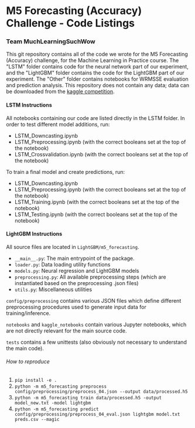 # M5 Forecasting (Accuracy) Challenge - Code Listings

### Team MuchLearningSuchWow

This git repository contains all of the code we wrote for the M5 Forecasting (Accuracy) challenge, for the Machine Learning in Practice course. The "LSTM" folder contains code for the neural network part of our experiment, and the "LightGBM" folder contains the code for the LightGBM part of our experiment.
The "Other" folder contains notebooks for WRMSSE evaluation and prediction analysis. 
This repository does not contain any data; data can be downloaded from the [kaggle competition](https://www.kaggle.com/c/m5-forecasting-accuracy/overview).

#### LSTM Instructions

All notebooks containing our code are listed directly in the LSTM folder. In order to test different model additions, run:
- LSTM_Downcasting.ipynb
- LSTM_Preprocessing.ipynb (with the correct booleans set at the top of the notebook)
- LSTM_Crossvalidation.ipynb (with the correct booleans set at the top of the notebook)

To train a final model and create predictions, run:
- LSTM_Downcasting.ipynb
- LSTM_Preprocessing.ipynb (with the correct booleans set at the top of the notebook)
- LSTM_Training.ipynb (with the correct booleans set at the top of the notebook)
- LSTM_Testing.ipynb (with the correct booleans set at the top of the notebook)



#### LightGBM Instructions

All source files are located in `LightGBM/m5_forecasting`. 
- `__main__.py`: The main entrypoint of the package.
- `loader.py`: Data loading utility functions
- `models.py`: Neural regression and LightGBM models
- `preprocessing.py`: All available preprocessing steps (which are instantiated based on the preprocessing .json files)
- `utils.py`: Miscellaneous utilities

`config/preprocessing` contains various JSON files which define different preprocessing procedures used to generate input data for training/inference. 

`notebooks` and `kaggle_notebooks` contain various Jupyter notebooks, which are not directly relevant for the main source code. 

`tests` contains a few unittests (also obviously not necessary to understand the main code). 

###### How to reproduce
1. `pip install -e .`
2. `python -m m5_forecasting preprocess config/preprocessing/preprocess_04.json --output data/processed.h5`
3. `python -m m5_forecasting train data/processed.h5 -output model_new.txt -model lightgbm`
4. `python -m m5_forecasting predict config/preprocessing/preprocess_04_eval.json lightgbm model.txt preds.csv --magic`